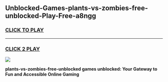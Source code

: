 
## Unblocked-Games-plants-vs-zombies-free-unblocked-Play-Free-a8ngg
<h3>
<a href="https://premium76.site?title=plants-vs-zombies-free-unblocked&ref=10A">CLICK TO PLAY</a></h3>
<hr>

<h3>
<a href="https://premium76.site?title=plants-vs-zombies-free-unblocked&ref=10A">CLICK 2 PLAY</a>
  
</h3>

<a href="https://premium76.site?title=plants-vs-zombies-free-unblocked&ref=10A"><img src="https://clearcache.store/games.png"></a>


**plants-vs-zombies-free-unblocked games unblocked: Your Gateway to Fun and Accessible Online Gaming**
